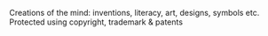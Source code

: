Creations of the mind: inventions, literacy, art, designs, symbols etc.
Protected using copyright, trademark & patents